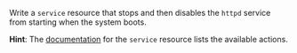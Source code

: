 Write a <code>service</code> resource that stops and then disables the <code>httpd</code> service from starting when the system boots.

**Hint**: The [documentation](https://docs.chef.io/resource_service.html) for the `service` resource lists the available actions.
